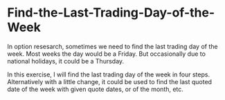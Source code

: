 # Find-the-Last-Trading-Day-of-the-Week

In option resesarch, sometimes we need to find the last trading day of the week. Most weeks the day would be a Friday. But occasionally due to national holidays, it could be a Thursday. 

In this exercise, I will find the last trading day of the week in four steps. Alternatively with a little change, it could be used to find the last quoted date of the week with given quote dates, or of the month, etc. 
